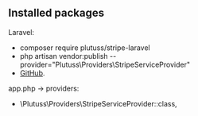 ## Installed packages

Laravel:
- composer require plutuss/stripe-laravel
-  php artisan vendor:publish --provider="Plutuss\Providers\StripeServiceProvider"
- [GitHub](https://github.com/plutuss/stripe-laravel).

app.php ->  providers:
 - \Plutuss\Providers\StripeServiceProvider::class,